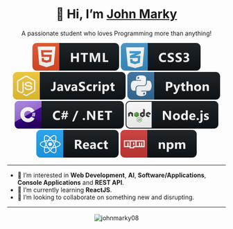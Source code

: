<h1 align="center">👋 Hi, I’m <a href="https://johnmarky-dev.netlify.app">John Marky</a></h1>
<p align="center">A passionate student who loves Programming more than anything!</p>

<div align="center" style="margin-bottom: 10px">
  <img src="https://raw.githubusercontent.com/MikeCodesDotNET/ColoredBadges/master/svg/dev/languages/html.svg" alt="html" style="max-width: 100%;">
  <img src="https://raw.githubusercontent.com/MikeCodesDotNET/ColoredBadges/master/svg/dev/languages/css3.svg" alt="css3" style="max-width: 100%;">
  <img src="https://raw.githubusercontent.com/MikeCodesDotNET/ColoredBadges/master/svg/dev/languages/js.svg" alt="js" style="max-width: 100%;">
  <img src="https://raw.githubusercontent.com/MikeCodesDotNET/ColoredBadges/master/svg/dev/languages/python.svg" alt="js" style="max-width: 100%;">
  <img src="https://raw.githubusercontent.com/MikeCodesDotNET/ColoredBadges/master/svg/dev/languages/csharp_dotnet.svg" alt="js" style="max-width: 100%;">
  <img src="https://raw.githubusercontent.com/MikeCodesDotNET/ColoredBadges/master/svg/dev/frameworks/nodejs.svg" alt="nodejs" style="max-width: 100%;">
  <img src="https://raw.githubusercontent.com/MikeCodesDotNET/ColoredBadges/master/svg/dev/frameworks/react.svg" alt="react" style="max-width: 100%;">
  <img src="https://raw.githubusercontent.com/MikeCodesDotNET/ColoredBadges/master/svg/dev/services/npm.svg" alt="npm" style="max-width: 100%;">
</div>

<hr />

- 👀 I’m interested in **Web Development**, **AI**, **Software/Applications**, **Console Applications** and **REST API**.
- 🌱 I’m currently learning **ReactJS**.
- 💞️ I’m looking to collaborate on something new and disrupting.

<hr />

<div align="center" style="margin-bottom: 10px"><img align="center" src="https://github-readme-stats.vercel.app/api/top-langs/?username=johnmarky08&layout=compact&langs_count=8" alt="johnmarky08" /></div>
